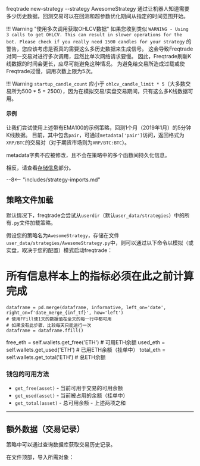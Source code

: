freqtrade new-strategy --strategy AwesomeStrategy
通过让机器人知道需要多少历史数据，回测交易可以在回测和超参数优化期间从指定的时间范围开始。

!!! Warning "使用多次调用获取OHLCV数据"
    如果您收到类似 `WARNING - Using 3 calls to get OHLCV. This can result in slower operations for the bot. Please check if you really need 1500 candles for your strategy` 的警告，您应该考虑是否真的需要这么多历史数据来生成信号。
    这会导致Freqtrade对同一交易对进行多次调用，显然比单次网络请求要慢。
    因此，Freqtrade刷新K线数据的时间会更长，应尽可能避免这种情况。
    为避免给交易所造成过载或使Freqtrade过慢，调用次数上限为5次。

!!! Warning
    `startup_candle_count` 应小于 `ohlcv_candle_limit * 5`（大多数交易所为500 * 5 = 2500），因为在模拟交易/实盘交易期间，只有这么多K线数据可用。

#### 示例

让我们尝试使用上述带有EMA100的示例策略，回测1个月（2019年1月）的5分钟K线数据。
目前，其中包含`pair`，可通过`metadata['pair']`访问，返回格式为`XRP/BTC`的交易对（对于期货市场则为`XRP/BTC:BTC`）。

metadata字典不应被修改，且不会在策略中的多个函数间持久化信息。

相反，请查看[存储信息](strategy-advanced.md#storing-information-persistent)部分。

--8<-- "includes/strategy-imports.md"

## 策略文件加载

默认情况下，freqtrade会尝试从`userdir`（默认`user_data/strategies`）中的所有`.py`文件加载策略。

假设您的策略名为`AwesomeStrategy`，存储在文件`user_data/strategies/AwesomeStrategy.py`中，则可以通过以下命令以模拟（或实盘，取决于您的配置）模式启动freqtrade：
# 所有信息样本上的指标必须在此之前计算完成
    dataframe = pd.merge(dataframe, informative, left_on='date', right_on=f'date_merge_{inf_tf}', how='left')
    # 使用FFill使1天的数据值在全天的每一行中都可用
    # 如果没有此步骤，比较每天只能进行一次
    dataframe = dataframe.ffill()
free_eth = self.wallets.get_free('ETH')  # 可用ETH余额
    used_eth = self.wallets.get_used('ETH')  # 已用ETH余额（挂单中）
    total_eth = self.wallets.get_total('ETH')  # 总ETH余额


### 钱包的可用方法

- `get_free(asset)` - 当前可用于交易的可用余额
- `get_used(asset)` - 当前被占用的余额（挂单中）
- `get_total(asset)` - 总可用余额 - 上述两项之和

***

## 额外数据（交易记录）

策略中可以通过查询数据库获取交易历史记录。

在文件顶部，导入所需对象：